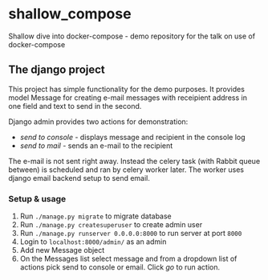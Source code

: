 # shallow_compose
Shallow dive into docker-compose - demo repository for the talk on use of docker-compose

## The django project

This project has simple functionality for the demo purposes. It provides
model Message for creating e-mail messages with receipient address 
in one field and text to send in the second. 

Django admin provides two actions for demonstration: 
- _send to console_ - displays message and recipient in the console log 
- _send to mail_ - sends an e-mail to the recipient

The e-mail is not sent right away. Instead the celery task (with Rabbit 
queue between) is scheduled and ran by celery worker later. The worker
uses django email backend setup to send email.

### Setup & usage

1. Run `./manage.py migrate` to migrate database
1. Run `./manage.py createsuperuser` to create admin user
1. Run `./manage.py runserver 0.0.0.0:8000` to run server at port `8000`
1. Login to `localhost:8000/admin/` as an admin
1. Add new Message object
1. On the Messages list select message and from a dropdown list of actions
pick send to console or email. Click _go_ to run action.
